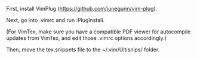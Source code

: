 First, install VimPlug (https://github.com/junegunn/vim-plug).

Next, go into .vimrc and run :PlugInstall.

(For VimTex, make sure you have a compatible PDF viewer for autocompile updates from VimTex, and edit those .vimrc options accordingly.)

Then, move the tex.snippets file to the ~/.vim/Ultisnips/ folder.
